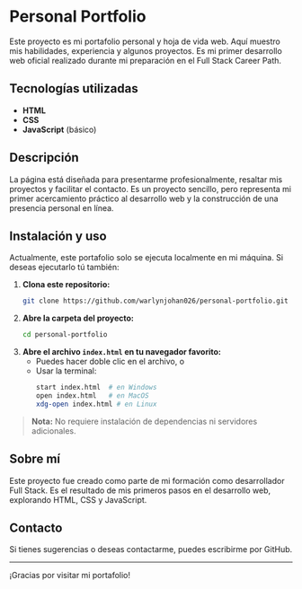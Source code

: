 # Personal Portfolio

Este proyecto es mi portafolio personal y hoja de vida web. Aquí muestro mis habilidades, experiencia y algunos proyectos. Es mi primer desarrollo web oficial realizado durante mi preparación en el Full Stack Career Path.

## Tecnologías utilizadas

- **HTML**
- **CSS**
- **JavaScript** (básico)

## Descripción

La página está diseñada para presentarme profesionalmente, resaltar mis proyectos y facilitar el contacto. Es un proyecto sencillo, pero representa mi primer acercamiento práctico al desarrollo web y la construcción de una presencia personal en línea.

## Instalación y uso

Actualmente, este portafolio solo se ejecuta localmente en mi máquina. Si deseas ejecutarlo tú también:

1. **Clona este repositorio:**
   ```bash
   git clone https://github.com/warlynjohan026/personal-portfolio.git
   ```
2. **Abre la carpeta del proyecto:**
   ```bash
   cd personal-portfolio
   ```
3. **Abre el archivo `index.html` en tu navegador favorito:**
   - Puedes hacer doble clic en el archivo, o
   - Usar la terminal:
     ```bash
     start index.html  # en Windows
     open index.html   # en MacOS
     xdg-open index.html # en Linux
     ```

> **Nota:** No requiere instalación de dependencias ni servidores adicionales.

## Sobre mí

Este proyecto fue creado como parte de mi formación como desarrollador Full Stack. Es el resultado de mis primeros pasos en el desarrollo web, explorando HTML, CSS y JavaScript.

## Contacto

Si tienes sugerencias o deseas contactarme, puedes escribirme por GitHub.

---

¡Gracias por visitar mi portafolio!
